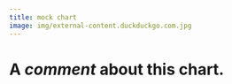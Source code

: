 ```yaml
---
title: mock chart
image: img/external-content.duckduckgo.com.jpg
---
```

# A *comment* about this **chart.**